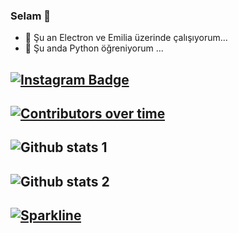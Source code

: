 ### Selam 👋



- 🔭 Şu an Electron ve Emilia üzerinde çalışıyorum...
- 🌱 Şu anda Python öğreniyorum ...

[![Instagram Badge](https://img.shields.io/badge/-Instagram-C13584?style=flat-quare&labelColor=C13584&logo=instagram&logoColor=white&link=link)](https://instagram.com/_ig.talha35)
---
[![Contributors over time](https://contributor-graph-api.apiseven.com/contributors-svg?chart=contributorOverTime&repo=Naereen/badges)](https://www.apiseven.com/en/contributor-graph?chart=contributorOverTime&repo=AnossaTG)
---
![Github stats 1](https://github-readme-stats.vercel.app/api?username=AnossaTG&show_icons=true&theme=gradient)
---
![Github stats 2](https://github-readme-stats.vercel.app/api?username=AnossaTG&show_icons=true&theme=radical)
---
[![Sparkline](https://stars.medv.io/Naereen/badges.svg)](https://stars.medv.io/AnossaTG)
---




